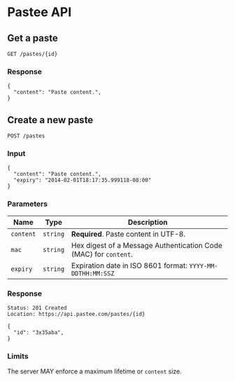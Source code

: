 # Pastee API

## Get a paste

    GET /pastes/{id}

### Response

    {
      "content": "Paste content.",
    }

## Create a new paste

    POST /pastes

### Input

    {
      "content": "Paste content.",
      "expiry": "2014-02-01T18:17:35.999118-08:00"
    }

### Parameters

| Name         | Type      | Description  |
| ---          | ----      | -----------  |
| `content`    | `string`  | **Required**. Paste content in UTF-8. |
| `mac`        | `string`  | Hex digest of a Message Authentication Code (MAC) for `content`. |
| `expiry`     | `string`  | Expiration date in ISO 8601 format: `YYYY-MM-DDTHH:MM:SSZ` |

### Response

    Status: 201 Created
    Location: https://api.pastee.com/pastes/{id}

    {
      "id": "3x35aba",
    }

### Limits

The server MAY enforce a maximum lifetime or `content` size.
